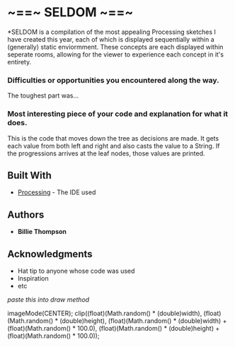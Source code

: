 # ~==~ SELDOM ~==~


*SELDOM is a compilation of the most appealing Processing sketches I have created this year, each of which is displayed sequentially within a (generally) static enviormment. These concepts are each displayed within seperate rooms, allowing for the viewer to experience each concept in it's entirety.

### Difficulties or opportunities you encountered along the way.

The toughest part was...

### Most interesting piece of your code and explanation for what it does.


This is the code that moves down the tree as decisions are made. It gets each value from both left and right and also casts the value to a String. If the progressions arrives at the leaf nodes, those values are printed.
## Built With

* [Processing](https://processing.org/) - The IDE used

## Authors

* **Billie Thompson** 

## Acknowledgments

* Hat tip to anyone whose code was used
* Inspiration
* etc




*paste this into draw method*

imageMode(CENTER);
  clip((float)(Math.random() * (double)width), (float)(Math.random() * (double)height), (float)(Math.random() * (double)width) + (float)(Math.random() * 100.0), (float)(Math.random() * (double)height) + (float)(Math.random() * 100.0));
